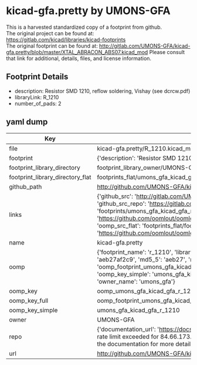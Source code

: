 # kicad-gfa.pretty by UMONS-GFA  
This is a harvested standardized copy of a footprint from github.  
The original project can be found at:  
https://gitlab.com/kicad/libraries/kicad-footprints  
The original footprint can be found at:
http://gitlab.com/UMONS-GFA/kicad-gfa.pretty/blob/master/XTAL_ABRACON_ABS07.kicad_mod
Please consult that link for additional, details, files, and license information.  
## Footprint Details
* description: Resistor SMD 1210, reflow soldering, Vishay (see dcrcw.pdf)  
* libraryLink: R_1210  
* number_of_pads: 2  
## yaml dump  
| Key | Value |  
| --- | --- |  
| file | kicad-gfa.pretty/R_1210.kicad_mod |  
| footprint | {'description': 'Resistor SMD 1210, reflow soldering, Vishay (see dcrcw.pdf)', 'libraryLink': 'R_1210', 'number_of_pads': 2} |  
| footprint_library_directory | footprint_library_owner/UMONS-GFA_kicad-gfa.pretty |  
| footprint_library_directory_flat | footprints_flat/umons_gfa_kicad_gfa_r_1210/working |  
| github_path | http://github.com/UMONS-GFA/kicad-gfa.pretty/blob/master/R_1210.kicad_mod |  
| links | {'github_src': 'http://gitlab.com/UMONS-GFA/kicad-gfa.pretty/blob/master/XTAL_ABRACON_ABS07.kicad_mod', 'github_src_repo': 'https://gitlab.com/kicad/libraries/kicad-footprints', 'oomp_bot': 'footprints/umons_gfa_kicad_gfa_r_1210/working', 'oomp_bot_github': 'https://github.com/oomlout/oomlout_oomp_footprint_bot/tree/main/footprints/umons_gfa_kicad_gfa_r_1210/working', 'oomp_src_flat': 'footprints_flat/footprints_flat/umons_gfa_kicad_gfa_r_1210/working', 'oomp_src_flat_github': 'https://github.com/oomlout/oomlout_oomp_footprint_src/tree/main/footprints_flat/umons_gfa_kicad_gfa_r_1210/working'} |  
| name | kicad-gfa.pretty |  
| oomp | {'footprint_name': 'r_1210', 'library_name': 'kicad_gfa', 'md5': 'aeb27af2c9a311c48d432f1f1b080105', 'md5_10': 'aeb27af2c9', 'md5_5': 'aeb27', 'md5_6': 'aeb27a', 'oomp_key': 'oomp_umons_gfa_kicad_gfa_r_1210', 'oomp_key_extra': 'oomp_footprint_umons_gfa_kicad_gfa_r_1210', 'oomp_key_full': 'oomp_footprint_umons_gfa_kicad_gfa_r_1210_aeb27a', 'oomp_key_simple': 'umons_gfa_kicad_gfa_r_1210', 'original_filename': 'kicad-gfa.pretty/R_1210.kicad_mod', 'owner_name': 'umons_gfa'} |  
| oomp_key | oomp_umons_gfa_kicad_gfa_r_1210 |  
| oomp_key_full | oomp_footprint_umons_gfa_kicad_gfa_r_1210 |  
| oomp_key_simple | umons_gfa_kicad_gfa_r_1210 |  
| owner | UMONS-GFA |  
| repo | {'documentation_url': 'https://docs.github.com/rest/overview/resources-in-the-rest-api#rate-limiting', 'message': "API rate limit exceeded for 84.66.173.59. (But here's the good news: Authenticated requests get a higher rate limit. Check out the documentation for more details.)"} |  
| url | http://github.com/UMONS-GFA/kicad-gfa.pretty |  

